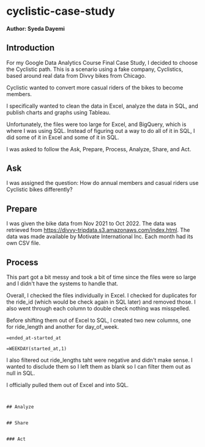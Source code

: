# cyclistic-case-study
#### Author: Syeda Dayemi

## Introduction
For my Google Data Analytics Course Final Case Study, I decided to choose the Cyclistic path. This is a scenario using a fake company, Cyclistics, based around real data from Divvy bikes from Chicago.

Cyclistic wanted to convert more casual riders of the bikes to become members.

I specifically wanted to clean the data in Excel, analyze the data in SQL, and publish charts and graphs using Tableau.

Unfortunately, the files were too large for Excel, and BigQuery, which is where I was using SQL. Instead of figuring out a way to do all of it in SQL, I did some of it in Excel and some of it in SQL.

I was asked to follow the Ask, Prepare, Process, Analyze, Share, and Act.

## Ask
I was assigned the question: How do annual members and casual riders use Cyclistic bikes differently?

## Prepare
I was given the bike data from Nov 2021 to Oct 2022. The data was retrieved from https://divvy-tripdata.s3.amazonaws.com/index.html. The data was made available by Motivate International Inc. Each month had its own CSV file.

## Process
This part got a bit messy and took a bit of time since the files were so large and I didn't have the systems to handle that.

Overall, I checked the files individually in Excel. I checked for duplicates for the ride_id (which would be check again in SQL later) and removed those. I also went through each column to double check nothing was misspelled.

Before shifting them out of Excel to SQL, I created two new columns, one for ride_length and another for day_of_week.

```
=ended_at-started_at

=WEEKDAY(started_at,1)
```

I also filtered out ride_lengths taht were negative and didn't make sense. I wanted to disclude them so I left them as blank so I can filter them out as null in SQL.

I officially pulled them out of Excel and into SQL.

```


## Analyze


## Share


### Act
